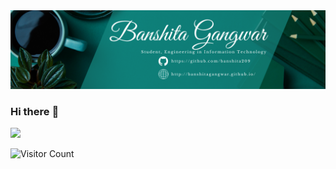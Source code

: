 <img src="banner.png" alt="banner"/>

### Hi there <span class="wavy">👋</span>

<!--
**banshita209/banshita209** is a ✨ _special_ ✨ repository because its `README.md` (this file) appears on your GitHub profile.

Here are some ideas to get you started:

- 🔭 I’m currently working on ...
- 🌱 I’m currently learning ...
- 👯 I’m looking to collaborate on ...
- 🤔 I’m looking for help with ...
- 💬 Ask me about ...
- 📫 How to reach me: ...
- 😄 Pronouns: ...
- ⚡ Fun fact: ...
-->
![](https://komarev.com/ghpvc/?username=your-github-username&color=dc143c)


![Visitor Count](https://profile-counter.glitch.me/{banshita209}/count.svg) 

